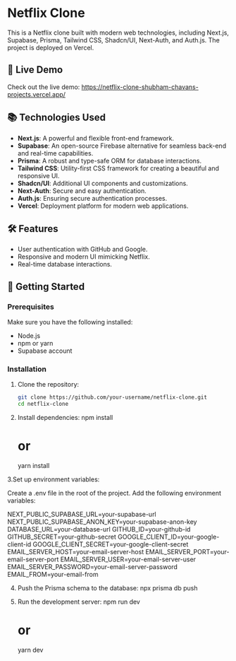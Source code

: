 # Netflix Clone

This is a Netflix clone built with modern web technologies, including Next.js, Supabase, Prisma, Tailwind CSS, Shadcn/UI, Next-Auth, and Auth.js. The project is deployed on Vercel.

## 🚀 Live Demo

Check out the live demo: https://netflix-clone-shubham-chavans-projects.vercel.app/

## 📚 Technologies Used

- **Next.js**: A powerful and flexible front-end framework.
- **Supabase**: An open-source Firebase alternative for seamless back-end and real-time capabilities.
- **Prisma**: A robust and type-safe ORM for database interactions.
- **Tailwind CSS**: Utility-first CSS framework for creating a beautiful and responsive UI.
- **Shadcn/UI**: Additional UI components and customizations.
- **Next-Auth**: Secure and easy authentication.
- **Auth.js**: Ensuring secure authentication processes.
- **Vercel**: Deployment platform for modern web applications.

## 🛠 Features

- User authentication with GitHub and Google.
- Responsive and modern UI mimicking Netflix.
- Real-time database interactions.

## 📖 Getting Started

### Prerequisites

Make sure you have the following installed:

- Node.js
- npm or yarn
- Supabase account

### Installation

1. Clone the repository:
   ```bash
   git clone https://github.com/your-username/netflix-clone.git
   cd netflix-clone
   
2. Install dependencies:
   npm install
    # or
   yarn install

3.Set up environment variables:

Create a .env file in the root of the project.
Add the following environment variables:

NEXT_PUBLIC_SUPABASE_URL=your-supabase-url
NEXT_PUBLIC_SUPABASE_ANON_KEY=your-supabase-anon-key
DATABASE_URL=your-database-url
GITHUB_ID=your-github-id
GITHUB_SECRET=your-github-secret
GOOGLE_CLIENT_ID=your-google-client-id
GOOGLE_CLIENT_SECRET=your-google-client-secret
EMAIL_SERVER_HOST=your-email-server-host
EMAIL_SERVER_PORT=your-email-server-port
EMAIL_SERVER_USER=your-email-server-user
EMAIL_SERVER_PASSWORD=your-email-server-password
EMAIL_FROM=your-email-from

4. Push the Prisma schema to the database:
   npx prisma db push

5. Run the development server:
   npm run dev
   # or
   yarn dev
